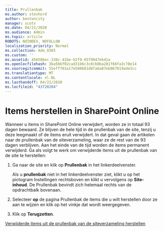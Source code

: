 ```yaml
---
title: Prullenbak
ms.author: stevhord
author: bentoncity
manager: scotv
ms.date: 04/21/2020
ms.audience: Admin
ms.topic: article
ROBOTS: NOINDEX, NOFOLLOW
localization_priority: Normal
ms.collection: Adm_O365
ms.custom: ''
ms.assetid: 456586ec-330c-41be-b2f9-65f9947eb41a
ms.openlocfilehash: 3ba566f02cad31b6c3c8cb8ba281f66fa3c78e14
ms.sourcegitcommit: 55eff703a17e500681d8fa6a87eb067019ade3cc
ms.translationtype: MT
ms.contentlocale: nl-NL
ms.lasthandoff: 04/22/2020
ms.locfileid: "43720204"
---
```

# <a name="restore-items-in-sharepoint-online"></a>Items herstellen in SharePoint Online

Wanneer u items in SharePoint Online verwijdert, worden ze in totaal 93 dagen bewaard. Ze blijven de hele tijd in de prullenbak van de site, tenzij u deze leegmaakt of de items eruit verwijdert. In dat geval gaan de artikelen naar de prullenbak van de siteverzameling, waar ze de rest van de 93 dagen verblijven. Aan het einde van de tijd worden de items permanent verwijderd. Ga als volgt te werk om verwijderde items uit de prullenbak van de site te herstellen:
  
1. Ga naar de site en klik op **Prullenbak** in het linkerdeelvenster. 
    
    Als u **prullenbak** niet in het linkerdeelvenster ziet, klikt u op het pictogram Instellingen rechtsboven en klikt u vervolgens op **Site-inhoud**. De Prullenbak bevindt zich helemaal rechts van de opdrachtbalk bovenaan.
    
2. Selecteer **op** de pagina Prullenbak de items die u wilt herstellen door ze aan te wijzen en klik op het vinkje dat wordt weergegeven. 
    
3. Klik op **Terugzetten**.
    
[Verwijderde items uit de prullenbak van de siteverzameling herstellen](https://go.microsoft.com/fwlink/?linkid=866439)
  

